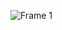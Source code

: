 ![Frame 1](https://github.com/Matheuz233/CinePipoca/assets/138679799/edf30b10-2d37-4cf7-8802-45a471fd1f3c)
